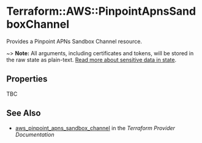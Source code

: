 # Terraform::AWS::PinpointApnsSandboxChannel

Provides a Pinpoint APNs Sandbox Channel resource.

~> **Note:** All arguments, including certificates and tokens, will be stored in the raw state as plain-text.
[Read more about sensitive data in state](/docs/state/sensitive-data.html).

## Properties

TBC

## See Also

* [aws_pinpoint_apns_sandbox_channel](https://www.terraform.io/docs/providers/aws/r/pinpoint_apns_sandbox_channel.html) in the _Terraform Provider Documentation_